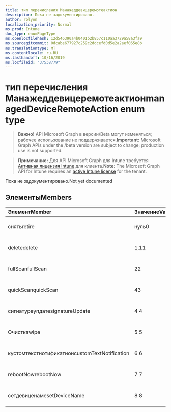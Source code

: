 ```yaml
---
title: тип перечисления Манажеддевицеремотеактион
description: Пока не задокументировано.
author: rolyon
localization_priority: Normal
ms.prod: Intune
doc_type: enumPageType
ms.openlocfilehash: 12d546390a4b0401b2b857c110aa3729a58a3fa9
ms.sourcegitcommit: 0dcabe677927c259c2ddcefd0d5e2a2aef065e8b
ms.translationtype: MT
ms.contentlocale: ru-RU
ms.lasthandoff: 10/16/2019
ms.locfileid: "37538779"
---
```

# <a name="manageddeviceremoteaction-enum-type"></a><span data-ttu-id="68fdf-103">тип перечисления Манажеддевицеремотеактион</span><span class="sxs-lookup"><span data-stu-id="68fdf-103">managedDeviceRemoteAction enum type</span></span>

> <span data-ttu-id="68fdf-104">**Важно!** API Microsoft Graph в версии/Beta могут изменяться; рабочее использование не поддерживается.</span><span class="sxs-lookup"><span data-stu-id="68fdf-104">**Important:** Microsoft Graph APIs under the /beta version are subject to change; production use is not supported.</span></span>

> <span data-ttu-id="68fdf-105">**Примечание:** Для API Microsoft Graph для Intune требуется [Активная лицензия Intune](https://go.microsoft.com/fwlink/?linkid=839381) для клиента.</span><span class="sxs-lookup"><span data-stu-id="68fdf-105">**Note:** The Microsoft Graph API for Intune requires an [active Intune license](https://go.microsoft.com/fwlink/?linkid=839381) for the tenant.</span></span>

<span data-ttu-id="68fdf-106">Пока не задокументировано.</span><span class="sxs-lookup"><span data-stu-id="68fdf-106">Not yet documented</span></span>

## <a name="members"></a><span data-ttu-id="68fdf-107">Элементы</span><span class="sxs-lookup"><span data-stu-id="68fdf-107">Members</span></span>
|<span data-ttu-id="68fdf-108">Элемент</span><span class="sxs-lookup"><span data-stu-id="68fdf-108">Member</span></span>|<span data-ttu-id="68fdf-109">Значение</span><span class="sxs-lookup"><span data-stu-id="68fdf-109">Value</span></span>|<span data-ttu-id="68fdf-110">Описание</span><span class="sxs-lookup"><span data-stu-id="68fdf-110">Description</span></span>|
|:---|:---|:---|
|<span data-ttu-id="68fdf-111">снять</span><span class="sxs-lookup"><span data-stu-id="68fdf-111">retire</span></span>|<span data-ttu-id="68fdf-112">нуль</span><span class="sxs-lookup"><span data-stu-id="68fdf-112">0</span></span>|<span data-ttu-id="68fdf-113">Пока не задокументировано.</span><span class="sxs-lookup"><span data-stu-id="68fdf-113">Not yet documented</span></span>|
|<span data-ttu-id="68fdf-114">delete</span><span class="sxs-lookup"><span data-stu-id="68fdf-114">delete</span></span>|<span data-ttu-id="68fdf-115">1,1</span><span class="sxs-lookup"><span data-stu-id="68fdf-115">1</span></span>|<span data-ttu-id="68fdf-116">Пока не задокументировано.</span><span class="sxs-lookup"><span data-stu-id="68fdf-116">Not yet documented</span></span>|
|<span data-ttu-id="68fdf-117">fullScan</span><span class="sxs-lookup"><span data-stu-id="68fdf-117">fullScan</span></span>|<span data-ttu-id="68fdf-118">2</span><span class="sxs-lookup"><span data-stu-id="68fdf-118">2</span></span>|<span data-ttu-id="68fdf-119">Пока не задокументировано.</span><span class="sxs-lookup"><span data-stu-id="68fdf-119">Not yet documented</span></span>|
|<span data-ttu-id="68fdf-120">quickScan</span><span class="sxs-lookup"><span data-stu-id="68fdf-120">quickScan</span></span>|<span data-ttu-id="68fdf-121">4</span><span class="sxs-lookup"><span data-stu-id="68fdf-121">3</span></span>|<span data-ttu-id="68fdf-122">Пока не задокументировано.</span><span class="sxs-lookup"><span data-stu-id="68fdf-122">Not yet documented</span></span>|
|<span data-ttu-id="68fdf-123">сигнатуреупдате</span><span class="sxs-lookup"><span data-stu-id="68fdf-123">signatureUpdate</span></span>|<span data-ttu-id="68fdf-124">4 </span><span class="sxs-lookup"><span data-stu-id="68fdf-124">4</span></span>|<span data-ttu-id="68fdf-125">Пока не задокументировано.</span><span class="sxs-lookup"><span data-stu-id="68fdf-125">Not yet documented</span></span>|
|<span data-ttu-id="68fdf-126">Очистка</span><span class="sxs-lookup"><span data-stu-id="68fdf-126">wipe</span></span>|<span data-ttu-id="68fdf-127">5 </span><span class="sxs-lookup"><span data-stu-id="68fdf-127">5</span></span>|<span data-ttu-id="68fdf-128">Пока не задокументировано.</span><span class="sxs-lookup"><span data-stu-id="68fdf-128">Not yet documented</span></span>|
|<span data-ttu-id="68fdf-129">кустомтекстнотификатион</span><span class="sxs-lookup"><span data-stu-id="68fdf-129">customTextNotification</span></span>|<span data-ttu-id="68fdf-130">6 </span><span class="sxs-lookup"><span data-stu-id="68fdf-130">6</span></span>|<span data-ttu-id="68fdf-131">Пока не задокументировано.</span><span class="sxs-lookup"><span data-stu-id="68fdf-131">Not yet documented</span></span>|
|<span data-ttu-id="68fdf-132">rebootNow</span><span class="sxs-lookup"><span data-stu-id="68fdf-132">rebootNow</span></span>|<span data-ttu-id="68fdf-133">7 </span><span class="sxs-lookup"><span data-stu-id="68fdf-133">7</span></span>|<span data-ttu-id="68fdf-134">Пока не задокументировано.</span><span class="sxs-lookup"><span data-stu-id="68fdf-134">Not yet documented</span></span>|
|<span data-ttu-id="68fdf-135">сетдевиценаме</span><span class="sxs-lookup"><span data-stu-id="68fdf-135">setDeviceName</span></span>|<span data-ttu-id="68fdf-136">8 </span><span class="sxs-lookup"><span data-stu-id="68fdf-136">8</span></span>|<span data-ttu-id="68fdf-137">Пока не задокументировано.</span><span class="sxs-lookup"><span data-stu-id="68fdf-137">Not yet documented</span></span>|



